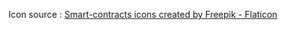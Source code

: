 Icon source : <a href="https://www.flaticon.com/free-icons/smart-contracts" title="smart-contracts icons">Smart-contracts icons created by Freepik - Flaticon</a>

